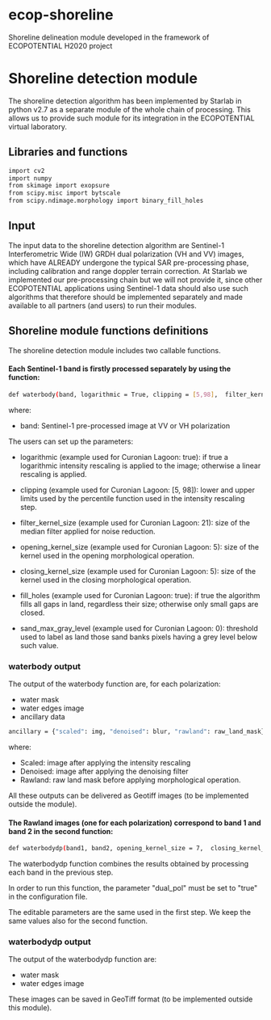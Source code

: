 # ecop-shoreline
Shoreline delineation module developed in the framework of ECOPOTENTIAL H2020 project

# Shoreline detection module
The shoreline detection algorithm has been implemented by Starlab in python v2.7 as a separate module of the whole chain of processing.  This allows us to provide such module for its integration in the ECOPOTENTIAL virtual laboratory. 

## Libraries and functions
```sh
import cv2
import numpy
from skimage import exopsure
from scipy.misc import bytscale
from scipy.ndimage.morphology import binary_fill_holes
```

## Input
The input data to the shoreline detection algorithm are Sentinel-1 Interferometric Wide (IW) GRDH dual polarization (VH and VV) images, which have ALREADY undergone the typical SAR pre-processing phase, including calibration and range doppler terrain correction. At Starlab we implemented our pre-processing chain but we will not provide it, since other ECOPOTENTIAL applications using Sentinel-1 data should also use such algorithms that therefore should be implemented separately and made available to all partners (and users) to run their modules.

## Shoreline module functions definitions
The shoreline detection module includes two callable functions.

#### Each Sentinel-1 band is firstly processed separately by using the function:

```sh
def waterbody(band, logarithmic = True, clipping = [5,98],  filter_kernel_size = 25, opening_kernel_size = 7, closing_kernel_size = 7, fill_holes = True, sand_max_gray_level = 5)
```

where:

* band: Sentinel-1 pre-processed image at VV or VH polarization
	
The users can set up the parameters:
	
* logarithmic (example used for Curonian Lagoon: true): if true a logarithmic intensity rescaling is applied to the image;    otherwise a linear rescaling is applied.

* clipping (example used for Curonian Lagoon: [5, 98]): lower and upper limits used by the percentile function used in the intensity rescaling step.
	
* filter_kernel_size (example used for Curonian Lagoon: 21): size of the median filter applied for noise reduction.
	
* opening_kernel_size (example used for Curonian Lagoon: 5): size of the kernel used in the opening morphological operation.
	
* closing_kernel_size (example used for Curonian Lagoon: 5): size of the kernel used in the closing morphological operation.
	
* fill_holes (example used for Curonian Lagoon: true): if true the algorithm fills all gaps in land, regardless their size; otherwise only small gaps are closed.
	
* sand_max_gray_level (example used for Curonian Lagoon: 0): threshold used to label as land those sand banks pixels having a grey level below such value.

### waterbody output
The output of the waterbody function are, for each polarization:
 
* water mask
* water edges image
* ancillary data

```sh
ancillary = {"scaled": img, "denoised": blur, "rawland": raw_land_mask}
```

where:

* Scaled: image after applying the intensity rescaling
* Denoised: image after applying the denoising filter
* Rawland: raw land mask before applying morphological operation.

All these outputs can be delivered as Geotiff images (to be implemented outside the module).

#### The Rawland images (one for each polarization) correspond to band 1 and band 2 in the second function:
 
```sh
def waterbodydp(band1, band2, opening_kernel_size = 7,  closing_kernel_size = 7, fill_holes = True)
```
	
The waterbodydp function combines the results obtained by processing each band in the previous step.
	
In order to run this function, the parameter "dual_pol" must be set to "true" in the configuration file.
	
The editable parameters are the same used in the first step. We keep the same values also for the second function.
	
### waterbodydp output
The output of the waterbodydp function are:
	
* water mask
* water edges image
	
These images can be saved in GeoTiff format (to be implemented outside this module).
	
	





 
